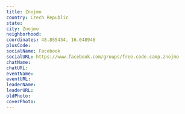 ```yaml
---
title: Znojmo
country: Czech Republic
state: 
city: Znojmo
neighborhood: 
coordinates: 48.855434, 16.048946
plusCode:
socialName: Facebook
socialURL: https://www.facebook.com/groups/free.code.camp.znojmo
chatName:
chatURL:
eventName:
eventURL:
leaderName:
leaderURL:
oldPhoto: 
coverPhoto:
---
```

